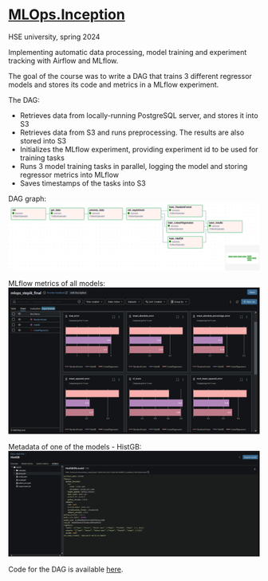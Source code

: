 # [MLOps.Inception](https://stepik.org/course/181476/syllabus)

HSE university, spring 2024

Implementing automatic data processing, model training and experiment tracking with Airflow and MLflow.

The goal of the course was to write a DAG that trains 3 different regressor models and stores its code and metrics in a MLflow experiment.

The DAG:
* Retrieves data from locally-running PostgreSQL server, and stores it into S3
* Retrieves data from S3 and runs preprocessing. The results are also stored into S3
* Initializes the MLflow experiment, providing experiment id to be used for training tasks
* Runs 3 model training tasks in parallel, logging the model and storing regressor metrics into MLflow
* Saves timestamps of the tasks into S3 

DAG graph:
![DAG_graph](assets/DAG_graph.png)

MLflow metrics of all models:
![MLflow_metrics](assets/MLflow_metrics.png)

Metadata of one of the models - HistGB:
![MLflow_HistGB_artifacts](assets/MLflow_HistGB_artifacts.png)

Code for the DAG is available [here](mlops_final.py).
